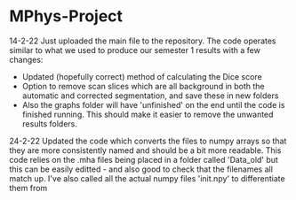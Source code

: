 # MPhys-Project

14-2-22
Just uploaded the main file to the repository. The code operates similar to what we used to produce our semester 1 results with a few changes: 
- Updated (hopefully correct) method of calculating the Dice score
- Option to remove scan slices which are all background in both the automatic and corrected segmentation, and save these in new folders
- Also the graphs folder will have 'unfinished' on the end until the code is finished running. This should make it easier to remove the unwanted results folders.

24-2-22
Updated the code which converts the files to numpy arrays so that they are more consistently named and should be a bit more readable. This code relies on the .mha files being placed in a folder called 'Data_old' but this can be easily editted - and also good to check that the filenames all match up. I've also called all the actual numpy files 'init.npy' to differentiate them from 
